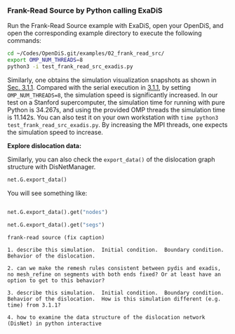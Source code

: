 ### Frank-Read Source by Python calling ExaDiS


Run the Frank-Read Source example with ExaDiS, open your OpenDiS, and open the corresponding example directory to execute the following commands:

```bash
cd ~/Codes/OpenDiS.git/examples/02_frank_read_src/
export OMP_NUM_THREADS=8
python3 -i test_frank_read_src_exadis.py
```
Similarly, one obtains the simulation visualization snapshots as shown in [Sec. 3.1.1](https://caiwei-stanford.github.io/opendis-doc/tutorials/frank_read_src/frank_read_src_by_python.html). Compared with the serial execution in [3.1.1](https://caiwei-stanford.github.io/opendis-doc/tutorials/frank_read_src/frank_read_src_by_python.html), by setting ```OMP_NUM_THREADS=8```, the simulation speed is significantly increased. In our test on a Stanford supercomputer, the simulation time for running with pure Python is 34.267s, and using the provided OMP threads the simulation time is 11.142s. You can also test it on your own workstation with ```time python3 test_frank_read_src_exadis.py```. By increasing the MPI threads, one expects the simulation speed to increase.

**Explore dislocation data:**

Similarly, you can also check the ```export_data()``` of the dislocation graph structure with DisNetManager. 

```python
net.G.export_data()
```
You will see something like:
```python

```

```python
net.G.export_data().get("nodes")
```

```python
net.G.export_data().get("segs")
```

 
```{figure} frank_read_schematic.png
frank-read source (fix caption)
```

 

```{important}
1. describe this simulation.  Initial condition.  Boundary condition.  Behavior of the dislocation.

2. can we make the remesh rules consistent between pydis and exadis, no mesh_refine on segments with both ends fixed? Or at least have an option to get to this behavior?

3. describe this simulation.  Initial condition.  Boundary condition.  Behavior of the dislocation.  How is this simulation different (e.g. time) from 3.1.1?

4. how to examine the data structure of the dislocation network (DisNet) in python interactive


```
